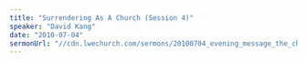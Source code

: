 ```yaml
---
title: "Surrendering As A Church (Session 4)"
speaker: "David Kang"
date: "2010-07-04"
sermonUrl: "//cdn.lwechurch.com/sermons/20100704_evening_message_the_church_haggai_1.mp3"
---
```

